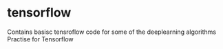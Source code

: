 # tensorflow
Contains basisc tensroflow code for some of the deeplearning algorithms
Practise for Tensorflow
